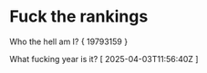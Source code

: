 # Fuck the rankings

Who the hell am I?
{ 19793159 }

What fucking year is it?
[ 2025-04-03T11:56:40Z ]

